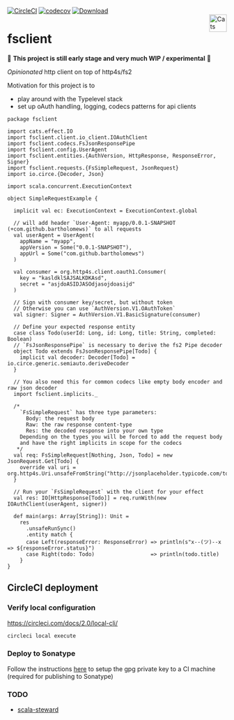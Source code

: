 [![CircleCI](https://circleci.com/gh/bartholomews/fsclient/tree/master.svg?style=svg)](https://circleci.com/gh/bartholomews/fsclient/tree/master)
[![codecov](https://codecov.io/gh/bartholomews/fsclient/branch/master/graph/badge.svg)](https://codecov.io/gh/bartholomews/fsclient)
[![Download](https://api.bintray.com/packages/bartholomews/maven/fsclient/images/download.svg) ](https://bintray.com/bartholomews/maven/fsclient/_latestVersion)   
<a href="https://typelevel.org/cats/"><img src="https://typelevel.org/cats/img/cats-badge.svg" height="40px" align="right" alt="Cats friendly" /></a>

# fsclient

🔧 **This project is still early stage and very much WIP / experimental** 🔧  

*Opinionated* http client on top of http4s/fs2

Motivation for this project is to 
- play around with the Typelevel stack
- set up oAuth handling, logging, codecs patterns for api clients

```
package fsclient

import cats.effect.IO
import fsclient.client.io_client.IOAuthClient
import fsclient.codecs.FsJsonResponsePipe
import fsclient.config.UserAgent
import fsclient.entities.{AuthVersion, HttpResponse, ResponseError, Signer}
import fsclient.requests.{FsSimpleRequest, JsonRequest}
import io.circe.{Decoder, Json}

import scala.concurrent.ExecutionContext

object SimpleRequestExample {

  implicit val ec: ExecutionContext = ExecutionContext.global

  // will add header `User-Agent: myapp/0.0.1-SNAPSHOT (+com.github.bartholomews)` to all requests
  val userAgent = UserAgent(
    appName = "myapp",
    appVersion = Some("0.0.1-SNAPSHOT"),
    appUrl = Some("com.github.bartholomews")
  )

  val consumer = org.http4s.client.oauth1.Consumer(
    key = "kasldklSAJSALKDKAsd",
    secret = "asjdoASIDJASOdjasojdoasijd"
  )

  // Sign with consumer key/secret, but without token
  // Otherwise you can use `AuthVersion.V1.OAuthToken`
  val signer: Signer = AuthVersion.V1.BasicSignature(consumer)

  // Define your expected response entity
  case class Todo(userId: Long, id: Long, title: String, completed: Boolean)
  // `FsJsonResponsePipe` is necessary to derive the fs2 Pipe decoder
  object Todo extends FsJsonResponsePipe[Todo] {
    implicit val decoder: Decoder[Todo] = io.circe.generic.semiauto.deriveDecoder
  }

  // You also need this for common codecs like empty body encoder and raw json decoder
  import fsclient.implicits._

  /*
    `FsSimpleRequest` has three type parameters:
      Body: the request body
      Raw: the raw response content-type
      Res: the decoded response into your own type
    Depending on the types you will be forced to add the request body
    and have the right implicits in scope for the codecs
   */
  val req: FsSimpleRequest[Nothing, Json, Todo] = new JsonRequest.Get[Todo] {
    override val uri = org.http4s.Uri.unsafeFromString("http://jsonplaceholder.typicode.com/todos/1")
  }

  // Run your `FsSimpleRequest` with the client for your effect
  val res: IO[HttpResponse[Todo]] = req.runWith(new IOAuthClient(userAgent, signer))

  def main(args: Array[String]): Unit =
    res
      .unsafeRunSync()
      .entity match {
      case Left(responseError: ResponseError) => println(s"x--(ツ)--x => ${responseError.status}")
      case Right(todo: Todo)                  => println(todo.title)
    }
}
```

## CircleCI deployment

### Verify local configuration
https://circleci.com/docs/2.0/local-cli/
```bash
circleci local execute
```

### Deploy to Sonatype

Follow the instructions [here](https://discuss.circleci.com/t/gpg-keys-as-environment-variables/28641/4) 
to setup the gpg private key to a CI machine (required for publishing to Sonatype)

### TODO
- [scala-steward](https://github.com/fthomas/scala-steward)